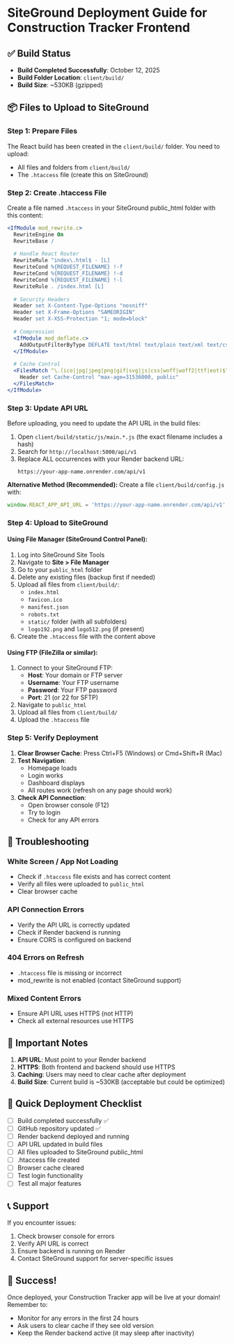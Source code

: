 # SiteGround Deployment Guide for Construction Tracker Frontend

## ✅ Build Status
- **Build Completed Successfully**: October 12, 2025
- **Build Folder Location**: `client/build/`
- **Build Size**: ~530KB (gzipped)

## 📦 Files to Upload to SiteGround

### Step 1: Prepare Files
The React build has been created in the `client/build/` folder. You need to upload:
- All files and folders from `client/build/`
- The `.htaccess` file (create this on SiteGround)

### Step 2: Create .htaccess File
Create a file named `.htaccess` in your SiteGround public_html folder with this content:

```apache
<IfModule mod_rewrite.c>
  RewriteEngine On
  RewriteBase /
  
  # Handle React Router
  RewriteRule ^index\.html$ - [L]
  RewriteCond %{REQUEST_FILENAME} !-f
  RewriteCond %{REQUEST_FILENAME} !-d
  RewriteCond %{REQUEST_FILENAME} !-l
  RewriteRule . /index.html [L]
  
  # Security Headers
  Header set X-Content-Type-Options "nosniff"
  Header set X-Frame-Options "SAMEORIGIN"
  Header set X-XSS-Protection "1; mode=block"
  
  # Compression
  <IfModule mod_deflate.c>
    AddOutputFilterByType DEFLATE text/html text/plain text/xml text/css text/javascript application/javascript application/json
  </IfModule>
  
  # Cache Control
  <FilesMatch "\.(ico|jpg|jpeg|png|gif|svg|js|css|woff|woff2|ttf|eot)$">
    Header set Cache-Control "max-age=31536000, public"
  </FilesMatch>
</IfModule>
```

### Step 3: Update API URL
Before uploading, you need to update the API URL in the build files:

1. Open `client/build/static/js/main.*.js` (the exact filename includes a hash)
2. Search for `http://localhost:5000/api/v1`
3. Replace ALL occurrences with your Render backend URL:
   ```
   https://your-app-name.onrender.com/api/v1
   ```

**Alternative Method (Recommended):**
Create a file `client/build/config.js` with:
```javascript
window.REACT_APP_API_URL = 'https://your-app-name.onrender.com/api/v1';
```

### Step 4: Upload to SiteGround

#### Using File Manager (SiteGround Control Panel):
1. Log into SiteGround Site Tools
2. Navigate to **Site > File Manager**
3. Go to your `public_html` folder
4. Delete any existing files (backup first if needed)
5. Upload all files from `client/build/`:
   - `index.html`
   - `favicon.ico`
   - `manifest.json`
   - `robots.txt`
   - `static/` folder (with all subfolders)
   - `logo192.png` and `logo512.png` (if present)
6. Create the `.htaccess` file with the content above

#### Using FTP (FileZilla or similar):
1. Connect to your SiteGround FTP:
   - **Host**: Your domain or FTP server
   - **Username**: Your FTP username
   - **Password**: Your FTP password
   - **Port**: 21 (or 22 for SFTP)
2. Navigate to `public_html`
3. Upload all files from `client/build/`
4. Upload the `.htaccess` file

### Step 5: Verify Deployment

1. **Clear Browser Cache**: Press Ctrl+F5 (Windows) or Cmd+Shift+R (Mac)
2. **Test Navigation**: 
   - Homepage loads
   - Login works
   - Dashboard displays
   - All routes work (refresh on any page should work)
3. **Check API Connection**:
   - Open browser console (F12)
   - Try to login
   - Check for any API errors

## 🔧 Troubleshooting

### White Screen / App Not Loading
- Check if `.htaccess` file exists and has correct content
- Verify all files were uploaded to `public_html`
- Clear browser cache

### API Connection Errors
- Verify the API URL is correctly updated
- Check if Render backend is running
- Ensure CORS is configured on backend

### 404 Errors on Refresh
- `.htaccess` file is missing or incorrect
- mod_rewrite is not enabled (contact SiteGround support)

### Mixed Content Errors
- Ensure API URL uses HTTPS (not HTTP)
- Check all external resources use HTTPS

## 📝 Important Notes

1. **API URL**: Must point to your Render backend
2. **HTTPS**: Both frontend and backend should use HTTPS
3. **Caching**: Users may need to clear cache after deployment
4. **Build Size**: Current build is ~530KB (acceptable but could be optimized)

## 🚀 Quick Deployment Checklist

- [ ] Build completed successfully ✅
- [ ] GitHub repository updated ✅
- [ ] Render backend deployed and running
- [ ] API URL updated in build files
- [ ] All files uploaded to SiteGround public_html
- [ ] .htaccess file created
- [ ] Browser cache cleared
- [ ] Test login functionality
- [ ] Test all major features

## 📞 Support

If you encounter issues:
1. Check browser console for errors
2. Verify API URL is correct
3. Ensure backend is running on Render
4. Contact SiteGround support for server-specific issues

## 🎉 Success!

Once deployed, your Construction Tracker app will be live at your domain!
Remember to:
- Monitor for any errors in the first 24 hours
- Ask users to clear cache if they see old version
- Keep the Render backend active (it may sleep after inactivity)
